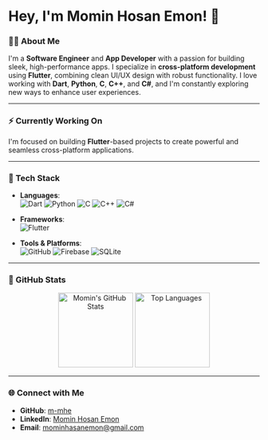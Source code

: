 # Hey, I'm Momin Hosan Emon! 👋

### 🧑‍💻 About Me
I'm a **Software Engineer** and **App Developer** with a passion for building sleek, high-performance apps. I specialize in **cross-platform development** using **Flutter**, combining clean UI/UX design with robust functionality. I love working with **Dart**, **Python**, **C**, **C++**, and **C#**, and I'm constantly exploring new ways to enhance user experiences.

---

### ⚡ Currently Working On
I'm focused on building **Flutter**-based projects to create powerful and seamless cross-platform applications.

---

### 🚀 Tech Stack

- **Languages**:  
  ![Dart](https://img.shields.io/badge/Dart-%230175C2.svg?style=for-the-badge&logo=dart&logoColor=white)
  ![Python](https://img.shields.io/badge/Python-%233776AB.svg?style=for-the-badge&logo=python&logoColor=white)
  ![C](https://img.shields.io/badge/C-%2300599C.svg?style=for-the-badge&logo=c&logoColor=white)
  ![C++](https://img.shields.io/badge/C%2B%2B-%2300599C.svg?style=for-the-badge&logo=c%2B%2B&logoColor=white)
  ![C#](https://img.shields.io/badge/C%23-%23239120.svg?style=for-the-badge&logo=c-sharp&logoColor=white)

- **Frameworks**:  
  ![Flutter](https://img.shields.io/badge/Flutter-%2302569B.svg?style=for-the-badge&logo=flutter&logoColor=white)

- **Tools & Platforms**:  
  ![GitHub](https://img.shields.io/badge/GitHub-%23121011.svg?style=for-the-badge&logo=github&logoColor=white)
  ![Firebase](https://img.shields.io/badge/Firebase-%23039BE5.svg?style=for-the-badge&logo=firebase)
  ![SQLite](https://img.shields.io/badge/SQLite-%2307405e.svg?style=for-the-badge&logo=sqlite)

---

### 🌟 GitHub Stats

<div align="center">
  <img src="https://github-readme-stats.vercel.app/api?username=m-mhe&show_icons=true&theme=default" alt="Momin's GitHub Stats" height="150px"/>
  <img src="https://github-readme-stats.vercel.app/api/top-langs/?username=m-mhe&layout=compact&theme=default&langs_count=5" alt="Top Languages" height="150px"/>
</div>

---

### 🌐 Connect with Me

- **GitHub**: [m-mhe](https://github.com/m-mhe)
- **LinkedIn**: [Momin Hosan Emon](https://www.linkedin.com/in/momin-hosan-emon/)
- **Email**: mominhasanemon@gmail.com
